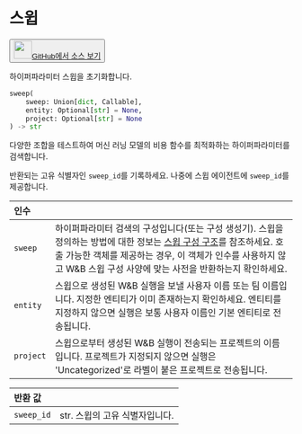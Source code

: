 
# 스윕

<p><button style={{display: 'flex', alignItems: 'center', backgroundColor: 'white', border: '1px solid #ddd', padding: '10px', borderRadius: '6px', cursor: 'pointer', boxShadow: '0 2px 3px rgba(0,0,0,0.1)', transition: 'all 0.3s'}}><a href='https://www.github.com/wandb/wandb/tree/fa4423647026d710e3780287b4bac2ee9494e92b/wandb/sdk/wandb_sweep.py#L31-L87' style={{fontSize: '1.2em', display: 'flex', alignItems: 'center'}}><img src='https://github.githubassets.com/images/modules/logos_page/GitHub-Mark.png' height='32px' width='32px' style={{marginRight: '10px'}}/>GitHub에서 소스 보기</a></button></p>


하이퍼파라미터 스윕을 초기화합니다.

```python
sweep(
    sweep: Union[dict, Callable],
    entity: Optional[str] = None,
    project: Optional[str] = None
) -> str
```

다양한 조합을 테스트하여 머신 러닝 모델의 비용 함수를 최적화하는 하이퍼파라미터를 검색합니다.

반환되는 고유 식별자인 `sweep_id`를 기록하세요.
나중에 스윕 에이전트에 `sweep_id`를 제공합니다.

| 인수 |  |
| :--- | :--- |
|  `sweep` |  하이퍼파라미터 검색의 구성입니다(또는 구성 생성기). 스윕을 정의하는 방법에 대한 정보는 [스윕 구성 구조](https://docs.wandb.ai/guides/sweeps/define-sweep-configuration)를 참조하세요. 호출 가능한 객체를 제공하는 경우, 이 객체가 인수를 사용하지 않고 W&B 스윕 구성 사양에 맞는 사전을 반환하는지 확인하세요. |
|  `entity` |  스윕으로 생성된 W&B 실행을 보낼 사용자 이름 또는 팀 이름입니다. 지정한 엔티티가 이미 존재하는지 확인하세요. 엔티티를 지정하지 않으면 실행은 보통 사용자 이름인 기본 엔티티로 전송됩니다. |
|  `project` |  스윕으로부터 생성된 W&B 실행이 전송되는 프로젝트의 이름입니다. 프로젝트가 지정되지 않으면 실행은 'Uncategorized'로 라벨이 붙은 프로젝트로 전송됩니다. |

| 반환 값 |  |
| :--- | :--- |
|  `sweep_id` |  str. 스윕의 고유 식별자입니다. |